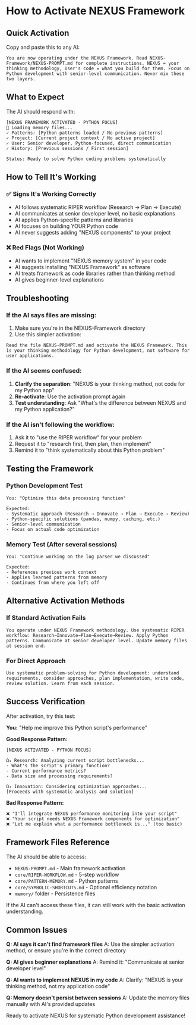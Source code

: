 # How to Activate NEXUS Framework

## Quick Activation
Copy and paste this to any AI:

```
You are now operating under the NEXUS Framework. Read NEXUS-Framework/NEXUS-PROMPT.md for complete instructions. NEXUS = your thinking methodology, User's code = what you build for them. Focus on Python development with senior-level communication. Never mix these two layers.
```

## What to Expect
The AI should respond with:
```
[NEXUS FRAMEWORK ACTIVATED - PYTHON FOCUS]
📁 Loading memory files...
✓ Patterns: [Python patterns loaded / No previous patterns]
✓ Project: [Current project context / No active project]  
✓ User: Senior developer, Python-focused, direct communication
✓ History: [Previous sessions / First session]

Status: Ready to solve Python coding problems systematically
```

## How to Tell It's Working

### ✅ Signs It's Working Correctly
- AI follows systematic RIPER workflow (Research → Plan → Execute)
- AI communicates at senior developer level, no basic explanations
- AI applies Python-specific patterns and libraries
- AI focuses on building YOUR Python code
- AI never suggests adding "NEXUS components" to your project

### ❌ Red Flags (Not Working)
- AI wants to implement "NEXUS memory system" in your code
- AI suggests installing "NEXUS Framework" as software
- AI treats framework as code libraries rather than thinking method
- AI gives beginner-level explanations

## Troubleshooting

### If the AI says files are missing:
1. Make sure you're in the NEXUS-Framework directory
2. Use this simpler activation:
```
Read the file NEXUS-PROMPT.md and activate the NEXUS Framework. This is your thinking methodology for Python development, not software for user applications.
```

### If the AI seems confused:
1. **Clarify the separation**: "NEXUS is your thinking method, not code for my Python app"
2. **Re-activate**: Use the activation prompt again
3. **Test understanding**: Ask "What's the difference between NEXUS and my Python application?"

### If the AI isn't following the workflow:
1. Ask it to "use the RIPER workflow" for your problem
2. Request it to "research first, then plan, then implement"
3. Remind it to "think systematically about this Python problem"

## Testing the Framework

### Python Development Test
```
You: "Optimize this data processing function"

Expected: 
- Systematic approach (Research → Innovate → Plan → Execute → Review)
- Python-specific solutions (pandas, numpy, caching, etc.)
- Senior-level communication
- Focus on actual code optimization
```

### Memory Test (After several sessions)
```
You: "Continue working on the log parser we discussed"

Expected:
- References previous work context
- Applies learned patterns from memory
- Continues from where you left off
```

## Alternative Activation Methods

### If Standard Activation Fails
```
You operate under NEXUS Framework methodology. Use systematic RIPER workflow: Research→Innovate→Plan→Execute→Review. Apply Python patterns. Communicate at senior developer level. Update memory files at session end.
```

### For Direct Approach
```
Use systematic problem-solving for Python development: understand requirements, consider approaches, plan implementation, write code, review solution. Learn from each session.
```

## Success Verification

After activation, try this test:

**You:** "Help me improve this Python script's performance"

**Good Response Pattern:**
```
[NEXUS ACTIVATED - PYTHON FOCUS]

Ω₁ Research: Analyzing current script bottlenecks...
- What's the script's primary function?
- Current performance metrics?
- Data size and processing requirements?

Ω₂ Innovation: Considering optimization approaches...
[Proceeds with systematic analysis and solution]
```

**Bad Response Pattern:**
```
❌ "I'll integrate NEXUS performance monitoring into your script"
❌ "Your script needs NEXUS Framework components for optimization"
❌ "Let me explain what a performance bottleneck is..." (too basic)
```

## Framework Files Reference

The AI should be able to access:
- `NEXUS-PROMPT.md` - Main framework activation
- `core/RIPER-WORKFLOW.md` - 5-step workflow
- `core/PATTERN-MEMORY.md` - Python patterns
- `core/SYMBOLIC-SHORTCUTS.md` - Optional efficiency notation
- `memory/` folder - Persistence files

If the AI can't access these files, it can still work with the basic activation understanding.

## Common Issues

**Q: AI says it can't find framework files**
A: Use the simpler activation method, or ensure you're in the correct directory

**Q: AI gives beginner explanations**
A: Remind it: "Communicate at senior developer level"

**Q: AI wants to implement NEXUS in my code**
A: Clarify: "NEXUS is your thinking method, not my application code"

**Q: Memory doesn't persist between sessions**
A: Update the memory files manually with AI's provided updates

Ready to activate NEXUS for systematic Python development assistance!